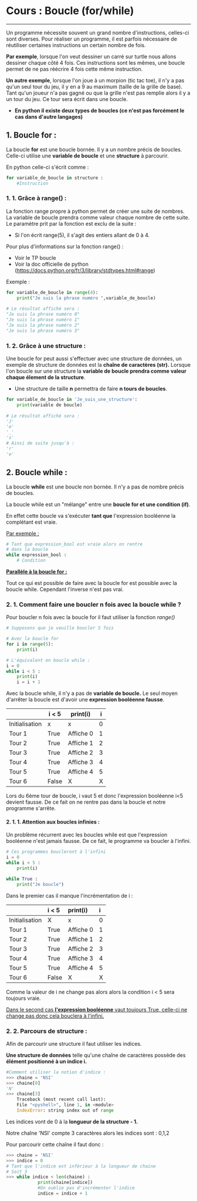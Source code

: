 # Cours : Boucle (for/while)

------

Un programme nécessite souvent un grand nombre d'instructions, celles-ci sont diverses. Pour réaliser un programme, il est parfois nécessaire de réutiliser certaines instructions un certain nombre de fois.

**Par exemple**, lorsque l'on veut dessiner un carré sur turtle nous allons dessiner chaque côté 4 fois. Ces instructions sont les mêmes, une boucle permet de ne pas réécrire 4 fois cette même instruction.

**Un autre exemple**, lorsque l'on joue à un morpion (tic tac toe), il n'y a pas qu'un seul tour du jeu, il y en a 9 au maximum (taille de la grille de base). Tant qu'un joueur n'a pas gagné ou que la grille n'est pas remplie alors il y a un tour du jeu. Ce tour sera écrit dans une boucle.

- **En python il existe deux types de boucles (ce n'est pas forcément le cas dans d'autre langages)**

## 1. Boucle for :

La boucle **for** est une boucle bornée. Il y a un nombre précis de boucles. Celle-ci utilise une **variable de boucle** et une **structure** à parcourir.

En python celle-ci s'écrit comme :

```python
for variable_de_boucle in structure : 
    #Instruction
```

### 1. 1. Grâce à **range() :**

La fonction range propre à python permet de créer une suite de nombres. La variable de boucle prendra comme valeur chaque nombre de cette suite. Le paramètre prit par la fonction est exclu de la suite : 

- Si l'on écrit range(5), il s'agit des entiers allant de 0 à 4.

Pour plus d'informations sur la fonction range() :

- Voir le TP boucle
- Voir la doc officielle de python (https://docs.python.org/fr/3/library/stdtypes.html#range)

Exemple : 

```python
for variable_de_boucle in range(4): 
    print("Je suis la phrase numéro ",variable_de_boucle) 
 
# Le résultat affiché sera :
"Je suis la phrase numéro 0"
"Je suis la phrase numéro 1"
"Je suis la phrase numéro 2"
"Je suis la phrase numéro 3"
```

### 1. 2. Grâce à une structure :

Une boucle for peut aussi s'effectuer avec une structure de données, un exemple de structure de données est la **chaîne de caractères (str).** Lorsque l'on boucle sur une structure la **variable de boucle prendra comme valeur chaque élement de la structure**.

- Une structure de taille **n** permettra de faire **n tours de boucles**.

```python
for variable_de_boucle in 'Je_suis_une_structure': 
    print(variable de boucle) 
 
# Le résultat affiché sera :
'J'
'e'
'_'
's'
# Ainsi de suite jusqu'à :
'r'
'e'
```

## 2. Boucle while :

La boucle **while** est une boucle non bornée. Il n'y a pas de nombre précis de boucles.

La boucle while est un "mélange" entre une **boucle for et une condition (if)**.

En effet cette boucle va s'exécuter **tant que** l'expression booléenne la complétant est vraie.

<u>Par exemple :</u>  

```python
# Tant que expression_bool est vraie alors on rentre 
# dans la boucle
while expression_bool : 
	# Condition
```

<u>**Parallèle à la boucle for :**</u>

Tout ce qui est possible de faire avec la boucle for est possible avec la boucle while. Cependant l'inverse n'est pas vrai.

### 2. 1. Comment faire une boucler n fois avec la boucle while ?

 Pour boucler n fois avec la boucle for il faut utiliser la fonction *range()* 

```python
# Supposons que je veuille boucler 5 fois

# Avec la boucle for
for i in range(5):
	print(i)

# L'équivalent en boucle while :
i = 0
while i < 5 :
	print(i)
	i = i + 1
```

Avec la boucle while, il n'y a pas de **variable de boucle.** Le seul moyen d'arrêter la boucle est d'avoir une **expression booléenne fausse**.

|  | i < 5  | print(i) | i |
| --- | --- | --- | --- |
| Initialisation | x | x | 0 |
| Tour 1 | True | Affiche 0 | 1 |
| Tour 2 | True | Affiche 1 | 2 |
| Tour 3 | True | Affiche 2  | 3 |
| Tour 4 | True | Affiche 3 | 4 |
| Tour 5 | True | Affiche 4 | 5 |
| Tour 6 | False | X | X |

Lors du 6ème tour de boucle, i vaut 5 et donc l'expression booléenne i<5 devient fausse. De ce fait on ne rentre pas dans la boucle et notre programme s'arrête.

#### 2. 1. 1. Attention aux boucles infinies :

Un problème récurrent avec les boucles while est que l'expression booléenne n'est jamais fausse. De ce fait, le programme va boucler à l'infini.

```python
# Ces programmes boucleront à l'infini
i = 0
while i < 5 :
	print(i)

while True :
	print("Je boucle")
```

Dans le premier cas il manque l'incrémentation de i : 

|  | i < 5  | print(i) | i |
| :-- | :-- | :-- | :-- |
| Initialisation | X | x | 0 |
| Tour 1 | True | Affiche 0 | 1 |
| Tour 2 | True | Affiche 1 | 2 |
| Tour 3 | True | Affiche 2 | 3 |
| Tour 4 | True | Affiche 3 | 4 |
| Tour 5 | True | Affiche 4 | 5 |
| Tour 6 | False | X | X |

Comme la valeur de i ne change pas alors alors la condition i < 5 sera toujours vraie.

<u>Dans le second cas **l'expression booléenne** vaut toujours True, celle-ci ne change pas donc cela bouclera à l'infini.</u>

### 2. 2. Parcours de structure :

Afin de parcourir une structure il faut utiliser les indices. 

**Une structure de données** telle qu'une chaîne de caractères possède des **élément positionné à un indice i.**

```python
#Comment utiliser la notion d'indice : 
>>> chaine = 'NSI'
>>> chaine[0] 
'N'
>>> chaine[3]
	Traceback (most recent call last):
	File "<pyshell>", line 1, in <module>
	IndexError: string index out of range
```

Les indices vont de 0 à la **longueur de la structure - 1.** 

Notre chaîne 'NSI' compte 3 caractères alors les indices sont : 0,1,2

Pour parcourir cette chaîne il faut donc :

```python
>>> chaine = 'NSI'
>>> indice = 0
# Tant que l'indice est inférieur à la longueur de chaine
# Soit 3
>>> while indice < len(chaine) : 
			print(chaine[indice])
			#On oublie pas d'incrémenter l'indice
			indice = indice + 1
```